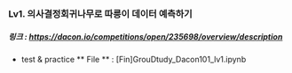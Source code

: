 ### Lv1. 의사결정회귀나무로 따릉이 데이터 예측하기
##### 링크 : https://dacon.io/competitions/open/235698/overview/description
- test & practice
** File ** : [Fin]GrouDtudy_Dacon101_lv1.ipynb
